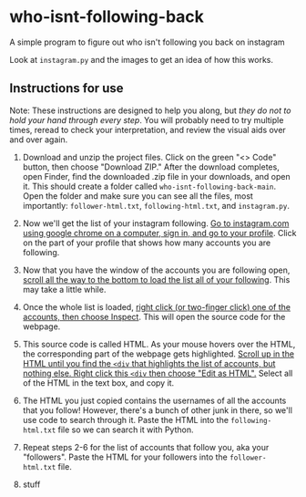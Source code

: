 # who-isnt-following-back
A simple program to figure out who isn't following you back on instagram

Look at `instagram.py` and the images to get an idea of how this works.

## Instructions for use

Note: These instructions are designed to help you along, but _they do not to hold your hand through every step_. You will probably need to try multiple times, reread to check your interpretation, and review the visual aids over and over again.

1. Download and unzip the project files. Click on the green "<> Code" button, then choose "Download ZIP." After the download completes, open Finder, find the downloaded .zip file in your downloads, and open it. This should create a folder called `who-isnt-following-back-main`. Open the folder and make sure you can see all the files, most importantly: `follower-html.txt`, `following-html.txt`, and `instagram.py`.

2. Now we'll get the list of your instagram following. [Go to instagram.com using google chrome on a computer, sign in, and go to your profile](https://github.com/mrsharp-milken/who-isnt-following-back/blob/main/get-to-following-1.png). Click on the part of your profile that shows how many accounts you are following.

3. Now that you have the window of the accounts you are following open, [scroll all the way to the bottom to load the list all of your following](https://github.com/mrsharp-milken/who-isnt-following-back/blob/main/get-to-following-2.png). This may take a little while.

4. Once the whole list is loaded, [right click (or two-finger click) one of the accounts, then choose Inspect](https://github.com/mrsharp-milken/who-isnt-following-back/blob/main/get-to-following-3.png). This will open the source code for the webpage.

5. This source code is called HTML. As your mouse hovers over the HTML, the corresponding part of the webpage gets highlighted. [Scroll up in the HTML until you find the `<div` that highlights the list of accounts, but nothing else. Right click this `<div` then choose "Edit as HTML".](https://github.com/mrsharp-milken/who-isnt-following-back/blob/main/get-to-following-4.gif) Select all of the HTML in the text box, and copy it.

6. The HTML you just copied contains the usernames of all the accounts that you follow! However, there's a bunch of other junk in there, so we'll use code to search through it. Paste the HTML into the `following-html.txt` file so we can search it with Python.

7. Repeat steps 2-6 for the list of accounts that follow you, aka your "followers". Paste the HTML for your followers into the `follower-html.txt` file.

8. stuff
